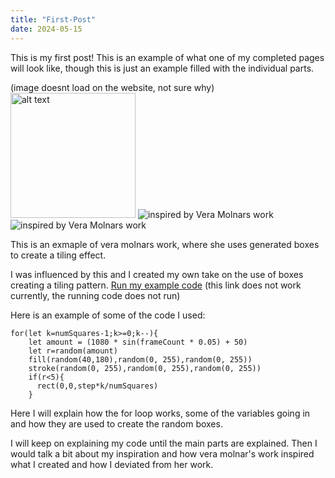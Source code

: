 ```yaml
---
title: "First-Post"
date: 2024-05-15
---
```

This is my first post!
This is an example of what one of my completed pages will look like, though this is just an example filled with the individual  parts.

(image doesnt load on the website, not sure why)
<br>
<img src="https://github.com/oxxeys/My-coding-portfolio/_images/verha_molnar_images_test.png" alt="alt text" width="200">
![inspired by Vera Molnars work](https://github.com/oxxeys/My-coding-portfolio/_images/verha_molnar_images_test.png)
![inspired by Vera Molnars work](/My-coding-portfolio/_images/verha_molnar_images_test.png)
<br>

This is an exmaple of vera molnars work, where she uses generated boxes to create a tiling effect. 

I was influenced by this and I created my own take on the use of boxes creating a tiling pattern.
[Run my example code](/My-coding-portfolio/_creativeCode/molnar-boxes/index.html)
(this link does not work currently, the running code does not run)


Here is an example of some of the code I used:
```
for(let k=numSquares-1;k>=0;k--){
    let amount = (1080 * sin(frameCount * 0.05) + 50)
    let r=random(amount)
    fill(random(40,180),random(0, 255),random(0, 255))
    stroke(random(0, 255),random(0, 255),random(0, 255))
    if(r<5){
      rect(0,0,step*k/numSquares)
    }
```
Here I will explain how the for loop works, some of the variables going in and how they are used to create the random boxes.

I will keep on explaining my code until the main parts are explained. Then I would talk a bit about my inspiration and how vera molnar's work inspired what I created and how I deviated from her work. 
